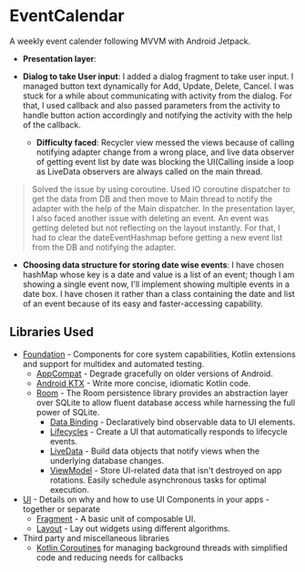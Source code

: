 # EventCalendar
A weekly event calender following MVVM with Android Jetpack.

* __Presentation layer__:  

* __Dialog to take User input__: I added a dialog fragment to take user input. I managed button text
  dynamically for Add, Update, Delete, Cancel.
  I was stuck for a while about communicating with activity from the dialog. For that, I used callback
  and also passed parameters from the activity to handle button action accordingly and notifying the 
  activity with the help of the callback.

  * __Difficulty faced__: Recycler view messed the views because of calling notifying adapter change 
    from a wrong place, and live data observer of getting event list by date was blocking the UI(Calling
    inside a loop as LiveData observers are always called on the main thread.
> Solved the issue by using coroutine. Used IO coroutine dispatcher to get the data from DB and then move to Main thread to notify the adapter with the help of the Main dispatcher.
In the presentation layer, I also faced another issue with deleting an event. An event was getting deleted but not reflecting on the layout instantly. For that, I had to clear the dateEventHashmap before getting a new event list from the DB and notifying the adapter.

  * __Choosing data structure for storing date wise events__:
  I have chosen hashMap whose key is a date and value is a list of an event; though I am showing a 
  single event now, I'll implement showing multiple events in a date box. I have chosen it rather 
  than a class containing the date and list of an event because of its easy and faster-accessing capability.




Libraries Used
--------------
* [Foundation][0] - Components for core system capabilities, Kotlin extensions and support for
  multidex and automated testing.
  * [AppCompat][1] - Degrade gracefully on older versions of Android.
  * [Android KTX][2] - Write more concise, idiomatic Kotlin code.
  * [Room][90] - The Room persistence library provides an abstraction layer over SQLite to allow fluent
    database access while harnessing the full power of SQLite.
    * [Data Binding][11] - Declaratively bind observable data to UI elements.
    * [Lifecycles][12] - Create a UI that automatically responds to lifecycle events.
    * [LiveData][13] - Build data objects that notify views when the underlying database changes.
    * [ViewModel][17] - Store UI-related data that isn't destroyed on app rotations. Easily schedule
      asynchronous tasks for optimal execution.
* [UI][30] - Details on why and how to use UI Components in your apps - together or separate
  * [Fragment][34] - A basic unit of composable UI.
  * [Layout][35] - Lay out widgets using different algorithms.
* Third party and miscellaneous libraries
  * [Kotlin Coroutines][91] for managing background threads with simplified code and reducing needs for callbacks

[0]: https://developer.android.com/jetpack/components
[1]: https://developer.android.com/topic/libraries/support-library/packages#v7-appcompat
[2]: https://developer.android.com/kotlin/ktx
[4]: https://developer.android.com/training/testing/
[11]: https://developer.android.com/topic/libraries/data-binding/
[12]: https://developer.android.com/topic/libraries/architecture/lifecycle
[13]: https://developer.android.com/topic/libraries/architecture/livedata
[14]: https://developer.android.com/topic/libraries/architecture/navigation/
[16]: https://developer.android.com/topic/libraries/architecture/room
[17]: https://developer.android.com/topic/libraries/architecture/viewmodel
[18]: https://developer.android.com/topic/libraries/architecture/workmanager
[30]: https://developer.android.com/guide/topics/ui
[31]: https://developer.android.com/training/animation/
[34]: https://developer.android.com/guide/components/fragments
[35]: https://developer.android.com/guide/topics/ui/declaring-layout
[91]: https://kotlinlang.org/docs/reference/coroutines-overview.html
[90]: https://developer.android.com/training/data-storage/room



